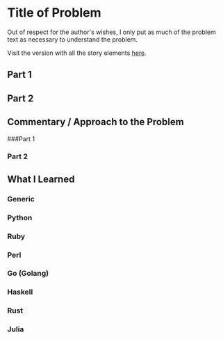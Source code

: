 
    
# Title of Problem

Out of respect for the author's wishes, I only put as much of the problem text as necessary to understand the problem.

Visit the version with all the story elements [here](https://adventofcode.com/2022/day/19).

## Part 1

## Part 2

## Commentary / Approach to the Problem
###Part 1

### Part 2
## What I Learned

### Generic

### Python

### Ruby

### Perl

### Go (Golang)

### Haskell

### Rust

### Julia
    